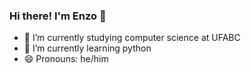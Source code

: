 ### Hi there! I'm Enzo 👋

- 🔭 I’m currently studying computer science at UFABC
- 🌱 I’m currently learning python
- 😄 Pronouns: he/him

